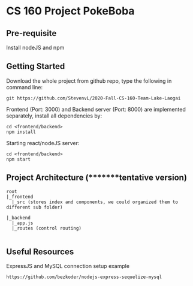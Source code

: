 # CS 160 Project PokeBoba

## Pre-requisite
Install nodeJS and npm

## Getting Started
Download the whole project from github repo, type the following in command line:
```
git https://github.com/StevenvL/2020-Fall-CS-160-Team-Lake-Laogai
```

Frontend (Port: 3000) and Backend server (Port: 8000) are implemented separately, install all dependencies by:
```
cd <frontend/backend>
npm install
```
Starting react/nodeJS server:
```
cd <frontend/backend>
npm start
```

## Project Architecture (*******tentative version)
```
root
|_frontend
  |_src (stores index and components, we could organized them to different sub folder)
  
|_backend
  |_app.js
  |_routes (control routing)
  
```

## Useful Resources
ExpressJS and MySQL connection setup example
```
https://github.com/bezkoder/nodejs-express-sequelize-mysql
```


 
